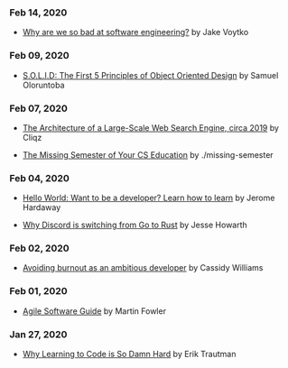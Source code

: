### Feb 14, 2020
- [Why are we so bad at software engineering?](https://www.bitlog.com/2020/02/12/why-are-we-so-bad-at-software-engineering/) by Jake Voytko

### Feb 09, 2020
- [S.O.L.I.D: The First 5 Principles of Object Oriented Design](https://scotch.io/bar-talk/s-o-l-i-d-the-first-five-principles-of-object-oriented-design) by Samuel Oloruntoba

### Feb 07, 2020
- [The Architecture of a Large-Scale Web Search Engine, circa 2019](https://0x65.dev/blog/2019-12-14/the-architecture-of-a-large-scale-web-search-engine-circa-2019.html) by Cliqz

- [The Missing Semester of Your CS Education](https://missing.csail.mit.edu) by ./missing-semester

### Feb 04, 2020
- [Hello World: Want to be a developer? Learn how to learn](https://stackoverflow.blog/2020/01/11/hello-world-want-to-be-a-developer-learn-how-to-learn/) by Jerome Hardaway

- [Why Discord is switching from Go to Rust](https://blog.discordapp.com/why-discord-is-switching-from-go-to-rust-a190bbca2b1f) by Jesse Howarth

### Feb 02, 2020
- [Avoiding burnout as an ambitious developer](https://stackoverflow.blog/2020/01/13/avoiding-burnout-as-an-ambitious-developer/) by Cassidy Williams

### Feb 01, 2020
- [Agile Software Guide](https://martinfowler.com/agile.html) by Martin Fowler

### Jan 27, 2020
- [Why Learning to Code is So Damn Hard](https://www.thinkful.com/blog/why-learning-to-code-is-so-damn-hard/) by Erik Trautman
